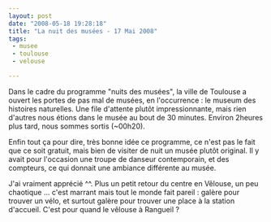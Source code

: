 ```yaml
---
layout: post
date: "2008-05-18 19:28:18"
title: "La nuit des musées - 17 Mai 2008"
tags:
 - musee
 - toulouse
 - velouse

---
```


Dans le cadre du programme "nuits des musées", la ville de Toulouse a ouvert les portes de pas mal de musées, en l'occurrence : le museum des histoires naturelles.
Une file d'attente plutôt impressionnante, mais rien d'autres nous étions dans le musée au bout de 30 minutes. Environ 2heures plus tard, nous sommes sortis (~00h20).

Enfin tout ça pour dire, très bonne idée ce programme, ce n'est pas le fait que ce soit gratuit, mais bien de visiter de nuit un musée plutôt original. Il y avait pour l'occasion une troupe de danseur contemporain, et des compteurs, ce qui donnait une ambiance différente au musée.

J'ai vraiment apprécié ^^. Plus un petit retour du centre en Vêlouse, un peu chaotique ... c'est marrant mais tout le monde fait pareil : galère pour trouver un vélo, et surtout galère pour trouver une place à la station d'accueil. C'est pour quand le vêlouse à Rangueil ?
